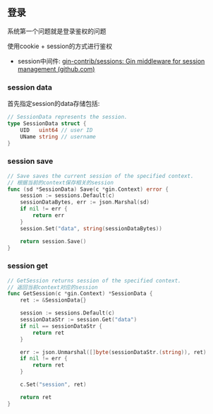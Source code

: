 ## 登录

系统第一个问题就是登录鉴权的问题

使用cookie + session的方式进行鉴权

- session中间件: [gin-contrib/sessions: Gin middleware for session management (github.com)](https://github.com/gin-contrib/sessions)

### session data

首先指定session的data存储包括:

```go
// SessionData represents the session.
type SessionData struct {
	UID   uint64 // user ID
	UName string // username
}
```

### session save

```go
// Save saves the current session of the specified context.
// 根据当前的context保存相关的session
func (sd *SessionData) Save(c *gin.Context) error {
	session := sessions.Default(c)
	sessionDataBytes, err := json.Marshal(sd)
	if nil != err {
		return err
	}
	session.Set("data", string(sessionDataBytes))

	return session.Save()
}
```

### session get

```go
// GetSession returns session of the specified context.
// 返回当前context对应的session
func GetSession(c *gin.Context) *SessionData {
	ret := &SessionData{}

	session := sessions.Default(c)
	sessionDataStr := session.Get("data")
	if nil == sessionDataStr {
		return ret
	}

	err := json.Unmarshal([]byte(sessionDataStr.(string)), ret)
	if nil != err {
		return ret
	}

	c.Set("session", ret)

	return ret
}
```

